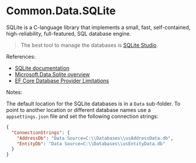 # Common.Data.SQLite
SQLite is a C-language library that implements a small, fast, self-contained, high-reliability, full-featured, SQL database engine.

> The best tool to manage the databases is [SQLite Studio](https://sqlitestudio.pl/).

References:
- [SQLite documentation](https://www.sqlite.org/docs.html)
- [Microsoft.Data.Sqlite overview](https://learn.microsoft.com/en-us/dotnet/standard/data/sqlite/)
- [EF Core Database Provider Limitations](https://learn.microsoft.com/en-us/ef/core/providers/sqlite/limitations)

Notes:

The default location for the SQLite databases is in a `Data` sub-folder. To point to another location or different database names use a `appsettings.json` file and set the following connection strings:
~~~json
{
  "ConnectionStrings": {
    "AddressDb": "Data Source=C:\\Databases\\usAddressData.db",
    "EntityDb": "Data Source=C:\\Databases\\usEntityData.db"
  }
}
~~~
